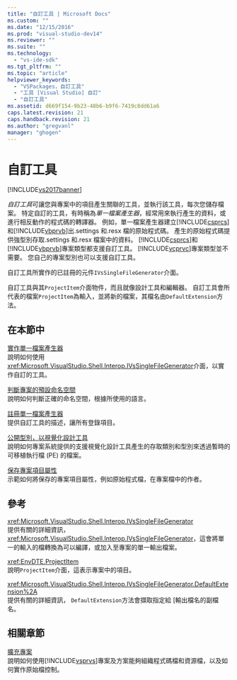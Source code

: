 ```yaml
---
title: "自訂工具 | Microsoft Docs"
ms.custom: ""
ms.date: "12/15/2016"
ms.prod: "visual-studio-dev14"
ms.reviewer: ""
ms.suite: ""
ms.technology: 
  - "vs-ide-sdk"
ms.tgt_pltfrm: ""
ms.topic: "article"
helpviewer_keywords: 
  - "VSPackages，自訂工具"
  - "工具 [Visual Studio] 自訂"
  - "自訂工具"
ms.assetid: d669f154-9b23-48b6-b9f6-7419c8dd61a6
caps.latest.revision: 21
caps.handback.revision: 21
ms.author: "gregvanl"
manager: "ghogen"
---
```

# 自訂工具
[!INCLUDE[vs2017banner](../../code-quality/includes/vs2017banner.md)]

*自訂工具*可讓您與專案中的項目產生關聯的工具，並執行該工具，每次您儲存檔案。  特定自訂的工具，有時稱為*單一檔案產生器*，經常用來執行產生的資料，或進行相反動作的程式碼的轉譯器。  例如，單一檔案產生器建立[!INCLUDE[csprcs](../../data-tools/includes/csprcs_md.md)]和[!INCLUDE[vbprvb](../../code-quality/includes/vbprvb_md.md)]出.settings 和.resx 檔的原始程式碼。  產生的原始程式碼提供強型別存取.settings 和.resx 檔案中的資料。  [!INCLUDE[csprcs](../../data-tools/includes/csprcs_md.md)]和[!INCLUDE[vbprvb](../../code-quality/includes/vbprvb_md.md)]專案類型都支援自訂工具。  [!INCLUDE[vcprvc](../../debugger/includes/vcprvc_md.md)]專案類型並不需要。  您自己的專案型別也可以支援自訂工具。  
  
 自訂工具所實作的已註冊的元件`IVsSingleFileGenerator`介面。  
  
 自訂工具與其`ProjectItem`介面物件，而且就像設計工具和編輯器。  自訂工具會所代表的檔案`ProjectItem`為輸入，並將新的檔案，其檔名由`DefaultExtension`方法。  
  
## 在本節中  
 [實作單一檔案產生器](../../extensibility/internals/implementing-single-file-generators.md)  
 說明如何使用<xref:Microsoft.VisualStudio.Shell.Interop.IVsSingleFileGenerator>介面，以實作自訂的工具。  
  
 [判斷專案的預設命名空間](../../misc/determining-the-default-namespace-of-a-project.md)  
 說明如何判斷正確的命名空間，根據所使用的語言。  
  
 [註冊單一檔案產生器](../../extensibility/internals/registering-single-file-generators.md)  
 提供自訂工具的描述，讓所有登錄項目。  
  
 [公開型別，以視覺化設計工具](../../extensibility/internals/exposing-types-to-visual-designers.md)  
 說明如何專案系統提供的支援視覺化設計工具產生的存取類別和型別來透過暫時的可移植執行檔 \(PE\) 的檔案。  
  
 [保存專案項目屬性](../../extensibility/persisting-the-property-of-a-project-item.md)  
 示範如何將保存的專案項目屬性，例如原始程式檔，在專案檔中的作者。  
  
## 參考  
 <xref:Microsoft.VisualStudio.Shell.Interop.IVsSingleFileGenerator>  
 提供有關的詳細資訊， <xref:Microsoft.VisualStudio.Shell.Interop.IVsSingleFileGenerator>，這會將單一的輸入的檔轉換為可以編譯，或加入至專案的單一輸出檔案。  
  
 <xref:EnvDTE.ProjectItem>  
 說明`ProjectItem`介面，這表示專案中的項目。  
  
 <xref:Microsoft.VisualStudio.Shell.Interop.IVsSingleFileGenerator.DefaultExtension%2A>  
 提供有關的詳細資訊， `DefaultExtension`方法會擷取指定給 \[輸出檔名的副檔名。  
  
## 相關章節  
 [擴充專案](../../extensibility/extending-projects.md)  
 說明如何使用[!INCLUDE[vsprvs](../../code-quality/includes/vsprvs_md.md)]專案及方案能夠組織程式碼檔和資源檔，以及如何實作原始檔控制。